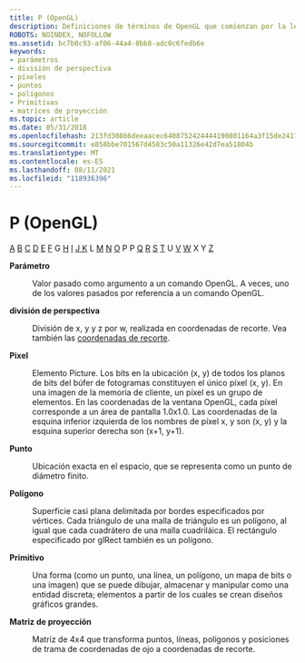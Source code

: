 ```yaml
---
title: P (OpenGL)
description: Definiciones de términos de OpenGL que comienzan por la letra P.
ROBOTS: NOINDEX, NOFOLLOW
ms.assetid: bc7b0c93-af06-44a4-8bb8-adc0c6fedb6e
keywords:
- parámetros
- división de perspectiva
- píxeles
- puntos
- polígonos
- Primitivas
- matrices de proyección
ms.topic: article
ms.date: 05/31/2018
ms.openlocfilehash: 213fd30866deeaacec6408752424444190801164a3f15de2417fbd308f3beb6b
ms.sourcegitcommit: e858bbe701567d4583c50a11326e42d7ea51804b
ms.translationtype: MT
ms.contentlocale: es-ES
ms.lasthandoff: 08/11/2021
ms.locfileid: "118936396"
---
```

# <a name="p-opengl"></a>P (OpenGL)

[A](a.md) [B](b.md) [C](c.md) [D](d.md) [E](e.md) [F](f.md) G [H](g.md) [I](h.md) [](i.md) [J K](jk.md) L [M](l.md) [N](m.md) [O](n.md) [](o.md) P P [Q](q.md) [R](r.md) [S](s.md) [T](t.md) U [V](u-v.md) [W](w.md) X Y [Z](x-y-z.md)

<dl> <dt>

<span id="opengl_parameter"></span><span id="OPENGL_PARAMETER"></span>**Parámetro**
</dt> <dd>

Valor pasado como argumento a un comando OpenGL. A veces, uno de los valores pasados por referencia a un comando OpenGL.

</dd> <dt>

<span id="opengl_perspective_division"></span><span id="OPENGL_PERSPECTIVE_DIVISION"></span>**división de perspectiva**
</dt> <dd>

División de x, y y z por w, realizada en coordenadas de recorte. Vea también las [coordenadas de recorte](c.md).

</dd> <dt>

<span id="opengl_pixel"></span><span id="OPENGL_PIXEL"></span>**Pixel**
</dt> <dd>

Elemento Picture. Los bits en la ubicación (x, y) de todos los planos de bits del búfer de fotogramas constituyen el único píxel (x, y). En una imagen de la memoria de cliente, un píxel es un grupo de elementos. En las coordenadas de la ventana OpenGL, cada píxel corresponde a un área de pantalla 1.0x1.0. Las coordenadas de la esquina inferior izquierda de los nombres de píxel x, y son (x, y) y la esquina superior derecha son (x+1, y+1).

</dd> <dt>

<span id="opengl_point"></span><span id="OPENGL_POINT"></span>**Punto**
</dt> <dd>

Ubicación exacta en el espacio, que se representa como un punto de diámetro finito.

</dd> <dt>

<span id="opengl_polygon"></span><span id="OPENGL_POLYGON"></span>**Polígono**
</dt> <dd>

Superficie casi plana delimitada por bordes especificados por vértices. Cada triángulo de una malla de triángulo es un polígono, al igual que cada cuadrátero de una malla cuadriláica. El rectángulo especificado por glRect también es un polígono.

</dd> <dt>

<span id="opengl_primitive"></span><span id="OPENGL_PRIMITIVE"></span>**Primitivo**
</dt> <dd>

Una forma (como un punto, una línea, un polígono, un mapa de bits o una imagen) que se puede dibujar, almacenar y manipular como una entidad discreta; elementos a partir de los cuales se crean diseños gráficos grandes.

</dd> <dt>

<span id="opengl_projection_matrix"></span><span id="OPENGL_PROJECTION_MATRIX"></span>**Matriz de proyección**
</dt> <dd>

Matriz de 4x4 que transforma puntos, líneas, polígonos y posiciones de trama de coordenadas de ojo a coordenadas de recorte.

</dd> </dl>

 

 




